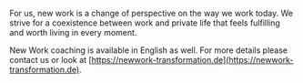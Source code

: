 For us, new work is a change of perspective on the way we work today. We strive for a coexistence between work and private life that feels fulfilling and worth living in every moment.

New Work coaching is available in English as well. For more details please contact us or look at [https://newwork-transformation.de](https://newwork-transformation.de).
